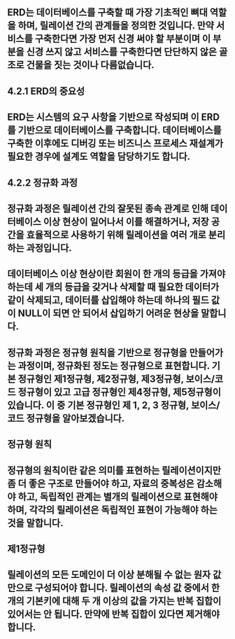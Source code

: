 ## ERD는 데이터베이스를 구축할 때 가장 기초적인 뼈대 역할을 하며, 릴레이션 간의 관계들을 정의한 것입니다. 만약 서비스를 구축한다면 가장 먼저 신경 써야 할 부분이며 이 부분을 신경 쓰지 않고 서비스를 구축한다면 단단하지 않은 골조로 건물을 짓는 것이나 다름없습니다.

## 4.2.1 ERD의 중요성 
## ERD는 시스템의 요구 사항을 기반으로 작성되며 이  ERD를 기반으로 데이터베이스를 구축합니다. 데이터베이스를 구축한 이후에도 디버깅 또는 비즈니스 프로세스 재설계가 필요한 경우에 설계도 역할을 담당하기도 합니다.

## 4.2.2 정규화 과정
## 정규화 과정은 릴레이션 간의 잘못된 종속 관계로 인해 데이터베이스 이상 현상이 일어나서 이를 해결하거나, 저장 공간을 효율적으로 사용하기 위해 릴레이션을 여러 개로 분리하는 과정입니다.
## 데이터베이스 이상 현상이란 회원이 한 개의 등급을 가져야 하는데 세 개의 등급을 갖거나 삭제할 때 필요한 데이터가 같이 삭제되고, 데이터를 삽입해야 하는데 하나의 필드 값이 NULL이 되면 안 되어서 삽입하기 어려운 현상을 말합니다.
## 정규화 과정은 정규형 원칙을 기반으로 정규형을 만들어가는 과정이며, 정규화된 정도는 정규형으로 표현합니다. 기본 정규형인 제1정규형, 제2정규형, 제3정규형, 보이스/코드 정규형이 있고 고급 정규형인 제4정규형, 제5정규형이 있습니다. 이 중 기본 정규형인 제 1, 2, 3 정규형, 보이스/코드 정규형을 알아보겠습니다.

## 정규형 원칙
## 정규형의 원칙이란 같은 의미를 표현하는 릴레이션이지만 좀 더 좋은 구조로 만들어야 하고, 자료의 중복성은 감소해야 하고, 독립적인 관계는 별개의 릴레이션으로 표현해야 하며, 각각의 릴레이션은 독립적인 표현이 가능해야 하는 것을 말합니다.

## 제1정규형
## 릴레이션의 모든 도메인이 더 이상 분해될 수 없는 원자 값만으로 구성되어야 합니다. 릴레이션의 속성 값 중에서 한 개의 기본키에 대해 두 개 이상의 값을 가지는 반복 집합이 있어서는 안 됩니다. 만약에 반복 집합이 있다면 제거해야 합니다.